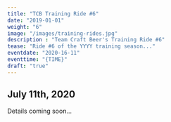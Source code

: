 ```yaml
---
title: "TCB Training Ride #6"
date: "2019-01-01"
weight: "6"
image: "/images/training-rides.jpg"
description : "Team Craft Beer's Training Ride #6"
tease: "Ride #6 of the YYYY training season..." 
eventdate: "2020-16-11"
eventtime: "{TIME}"
draft: "true"
---
```


## July 11th, 2020

Details coming soon...
